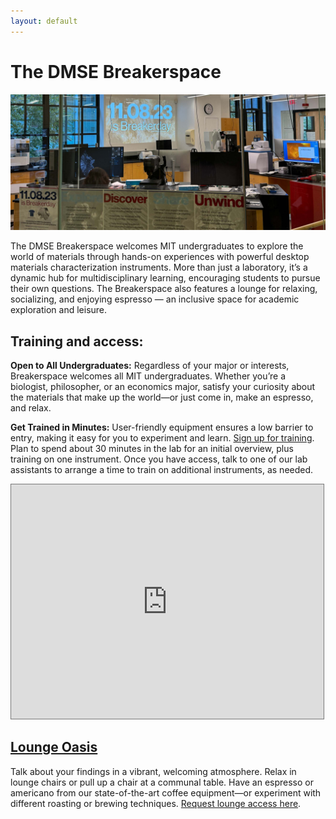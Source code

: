 ```yaml
---
layout: default
---
```


# The DMSE Breakerspace

![The DMSE Breakerspace](./assets/img/breakerday.JPG)

The DMSE Breakerspace welcomes MIT undergraduates to explore the world of materials through hands-on experiences with powerful desktop materials characterization instruments. More than just a laboratory, it’s a dynamic hub for multidisciplinary learning, encouraging students to pursue their own questions. The Breakerspace also features a lounge for relaxing, socializing, and enjoying espresso — an inclusive space for academic exploration and leisure.

## Training and access:

**Open to All Undergraduates:** Regardless of your major or interests, Breakerspace welcomes all MIT undergraduates. Whether you’re a biologist, philosopher, or an economics major, satisfy your curiosity about the materials that make up the world—or just come in, make an espresso, and relax.


**Get Trained in Minutes:** User-friendly equipment ensures a low barrier to entry, making it easy for you to experiment and learn. [Sign up for training](https://docs.google.com/forms/d/e/1FAIpQLSfGpHiCqJ7jDvFa4AS-0jc4W5ePdHFoJUQFwze9eZ7DeGY2iQ/viewform?usp=sf_link). Plan to spend about 30 minutes in the lab for an initial overview, plus training on one instrument. Once you have access, talk to one of our lab assistants to arrange a time to train on additional instruments, as needed.

<iframe src="https://calendar.google.com/calendar/embed?height=600&wkst=1&bgcolor=%23ffffff&ctz=America%2FNew_York&src=Y182NzI0ZDczZThhMWM2MDQ0MTY0NTUxMWUxMGVhMzM3OTYxMWNlMThjYjQ2ZDczOWE1ZjExNGIwYTZiMGIyNjY1QGdyb3VwLmNhbGVuZGFyLmdvb2dsZS5jb20&color=%23039BE5" style="border:solid 1px #777" width="500" height="375" frameborder="0" scrolling="no"></iframe>


## [Lounge Oasis](./lounge.html)

Talk about your findings in a vibrant, welcoming atmosphere. Relax in lounge chairs or pull up a chair at a communal table. Have an espresso or americano from our state-of-the-art coffee equipment—or experiment with different roasting or brewing techniques. [Request lounge access here](https://docs.google.com/forms/d/e/1FAIpQLSdcX0J_sUQmiO0j15IHSrni4rX7LMLaILCjoXQOn4QriWAoHA/viewform?usp=sf_link).